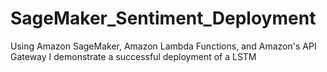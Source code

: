 # SageMaker_Sentiment_Deployment
Using Amazon SageMaker, Amazon Lambda Functions, and Amazon's API Gateway I demonstrate a successful deployment of a LSTM
